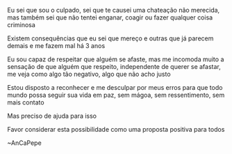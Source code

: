 Eu sei que sou o culpado, sei que te causei uma chateação não merecida, mas também sei que não tentei enganar, coagir ou fazer qualquer coisa criminosa

Existem consequências que eu sei que mereço e outras que já parecem demais e me fazem mal há 3 anos

Eu sou capaz de respeitar que alguém se afaste, mas me incomoda muito a sensação de que alguém que respeito, independente de querer se afastar, me veja como algo tão negativo, algo que não acho justo

Estou disposto a reconhecer e me desculpar por meus erros para que todo mundo possa seguir sua vida em paz, sem mágoa, sem ressentimento, sem mais contato

Mas preciso de ajuda para isso

Favor considerar esta possibilidade como uma proposta positiva para todos

~AnCaPepe
